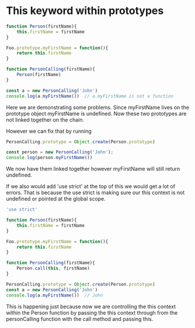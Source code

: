 # This keyword within prototypes

```js 
function Person(firstName){
    this.firstName = firstName
}

Foo.prototype.myFirstName = function(){
    return this.firstName
}

function PersonCalling(firstName){
    Person(firstName)
}

const a = new PersonCalling('John')
console.log(a.myFirstName())  // a.myFirstName is not a function
```

Here we are demonstrating some problems. Since myFirstName lives on the prototype object myFirstName is undefined. Now these two prototypes are not linked together on the chain. 

However we can fix that by running 
```js 
PersonCalling.prototype = Object.create(Person.prototype)

const person = new PersonCalling('John');
console.log(person.myFirstName())
```

We now have them linked together however myFirstName will still return undefined.

If we also would add 'use strict' at the top of this we would get a lot of errors. That is because the use strict is making sure our this context is not undefined or pointed at the global scope.

```js 
'use strict'

function Person(firstName){
    this.firstName = firstName
}

Foo.prototype.myFirstName = function(){
    return this.firstName
}

function PersonCalling(firstName){
    Person.call(this, firstName)
}

PersonCalling.prototype = Object.create(Person.prototype)
const a = new PersonCalling('John')
console.log(a.myFirstName())  // John
```

This is happening just because now we are controlling the this context within the Person function by passing the this context through from the personCalling function with the call method and passing this.